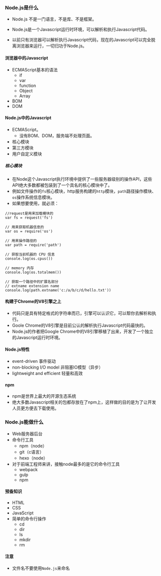 ### Node.js是什么
- Node.js 不是一门语言，不是库、不是框架。

- Node.js是一个Javascript运行时环境，可以解析和执行Javascript代码。

- 以前只有浏览器可以解析执行Javascript代码，现在的Javascript可以完全脱离浏览器来运行，一切归功于Node.js。
#### 浏览器中的Javascript
- ECMAScript基本的语法
	- if
	- var 
	- function
	- Object
	- Array
- BOM
- DOM
#### Node.js中的Javascript
- ECMAScript。
	- 没有BOM、DOM，服务端不处理页面。
- 核心模块
- 第三方模块
- 用户自定义模块
##### 核心模块
- 在Node这个Javascript执行环境中提供了一些服务器级别的操作API，这些API绝大多数都被包装到了一个具名的核心模块中了。
- 例如文件操作的`fs`核心模块，http服务构建的`http`模块，`path`路径操作模块、`os`操作系统信息模块。
- 如果想要使用，就必须：
```
//request是用来加载模块的
var fs = request('fs')
```
```
// 用来获取机器信息的
var os = require('os')

// 用来操作路径的
var path = require('path')

// 获取当前机器的 CPU 信息
console.log(os.cpus())

// memory 内存
console.log(os.totalmem())

// 获取一个路径中的扩展名部分
// extname extension name
console.log(path.extname('c:/a/b/c/d/hello.txt'))
```
#### 构建于Chrome的V8引擎之上
- 代码只是具有特定格式的字符串而已，引擎可以认识它，可以帮你去解析和执行。
- Goole Chrome的V8引擎是目前公认的解析执行Javascript代码最快的。
- Node.js的作者把Google Chrome中的V8引擎移植了出来，开发了一个独立的Javascript运行时环境。
#### Node.js特性
- event-driven 事件驱动
- non-blocking I/O model 非阻塞IO模型（异步）
- lightweight and efficient 轻量和高效 
#### npm
- npm是世界上最大的开源生态系统
- 绝大多数Javascript相关的包都存放在了npm上，这样做的目的是为了让开发人员更方便去下载使用。
### Node.js能做什么
- Web服务器后台
- 命令行工具
	- npm（node）
	- git（c语言）
	- hexo（node）
- 对于前端工程师来讲，接触node最多的是它的命令行工具
	- webpack
	- gulp
	- npm
#### 预备知识
- HTML
- CSS
- JavaScript
- 简单的命令行操作
	- cd
	- dir
	- Is
	- mkdir
	- rm
#### 注意
- 文件名不要使用`Node.js`来命名